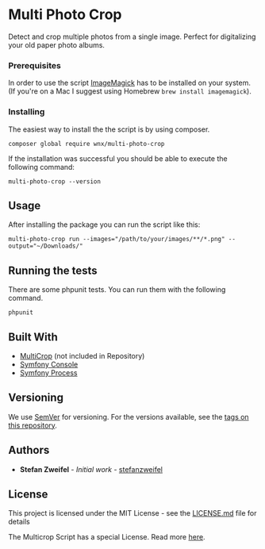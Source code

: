 # Multi Photo Crop

Detect and crop multiple photos from a single image. Perfect for digitalizing your old paper photo albums.

### Prerequisites

In order to use the script [ImageMagick](http://www.imagemagick.org/script/index.php) has to be installed on your system. (If you're on a Mac I suggest using Homebrew `brew install imagemagick`).

### Installing

The easiest way to install the the script is by using composer.

```shell
composer global require wnx/multi-photo-crop
```

If the installation was successful you should be able to execute the following command:

```shell
multi-photo-crop --version
```

## Usage

After installing the package you can run the script like this:

```shell
multi-photo-crop run --images="/path/to/your/images/**/*.png" --output="~/Downloads/"
```

## Running the tests

There are some phpunit tests. You can run them with the following command.

```shell
phpunit
```

## Built With

* [MultiCrop](http://www.fmwconcepts.com/imagemagick/multicrop/) (not included in Repository)
* [Symfony Console](https://github.com/symfony/console)
* [Symfony Process](https://github.com/symfony/process)

## Versioning

We use [SemVer](http://semver.org/) for versioning. For the versions available, see the [tags on this repository](https://github.com/stefanzweifel/multicrop-photos/tags).

## Authors

* **Stefan Zweifel** - *Initial work* - [stefanzweifel](https://github.com/stefanzweifel)

## License

This project is licensed under the MIT License - see the [LICENSE.md](LICENSE.md) file for details

The Multicrop Script has a special License. Read more [here](http://www.fmwconcepts.com/imagemagick/multicrop/).
